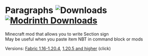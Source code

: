 # Paragraphs ![Downloads](https://img.shields.io/github/downloads/FurnyGo/Paragraphs/total?color=red&logo=github&style=for-the-badge) [![Modrinth Downloads](https://img.shields.io/modrinth/dt/paragraphs?label=Modrinth&logo=modrinth&style=for-the-badge)](https://modrinth.com/mod/paragraphs/)  
Minecraft mod that allows you to write Section sign  
May be useful when you paste item NBT in command block or mods  

Versions: [Fabric 1.16-1.20.4](https://github.com/FurnyGo/Paragraphs/releases/download/v1.0/paragraphs-1.0.jar), [1.20.5 and higher](https://github.com/FurnyGo/Paragraphs/releases/download/v1.1/paragraphs-1.1.0.jar) (click)  
